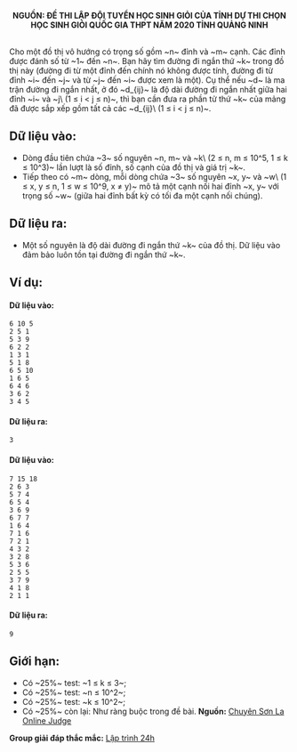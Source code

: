 **<center>NGUỒN: ĐỀ THI LẬP ĐỘI TUYỂN HỌC SINH GIỎI CỦA TỈNH DỰ THI CHỌN HỌC SINH GIỎI QUỐC GIA THPT NĂM 2020 TỈNH QUẢNG NINH</center>**
<br>

Cho một đồ thị vô hướng có trọng số gồm ~n~ đỉnh và ~m~ cạnh. Các đỉnh được đánh số từ ~1~ đến ~n~. 
Bạn hãy tìm đường đi ngắn thứ ~k~ trong đồ thị này (đường đi từ một đỉnh đến chính nó không được tính, đường đi từ đỉnh ~i~ đến ~j~ và từ ~j~ đến ~i~ được xem là một).
Cụ thể nếu ~d~ là ma trận đường đi ngắn nhất, ở đó ~d_{ij}~ là độ dài đường đi ngắn nhất giữa hai đỉnh ~i~ và ~j\ (1 ≤ i < j ≤ n)~, thì bạn cần đưa ra phần tử thứ ~k~ của mảng đã được sắp xếp gồm tất cả các ~d_{ij}\ (1 ≤ i < j ≤ n)~.

## Dữ liệu vào:
- Dòng đầu tiên chứa ~3~ số nguyên ~n, m~ và ~k\ (2 ≤ n, m ≤ 10^5, 1 ≤ k ≤ 10^3)~ lần lượt là số đỉnh, số cạnh của đồ thị và giá trị ~k~. 
- Tiếp theo có ~m~ dòng, mỗi dòng chứa ~3~ số nguyên ~x, y~ và ~w\ (1 ≤ x, y ≤ n, 1 ≤ w ≤ 10^9, x ≠ y)~ mô tả một cạnh nối hai đỉnh ~x, y~ với trọng số ~w~ (giữa hai đỉnh bất kỳ có tối đa một cạnh nối chúng).

## Dữ liệu ra:
- Một số nguyên là độ dài đường đi ngắn thứ ~k~ của đồ thị. Dữ liệu vào đảm bảo luôn tồn tại đường đi ngắn thứ ~k~.

## Ví dụ:
#### Dữ liệu vào:
```
6 10 5
2 5 1
5 3 9
6 2 2
1 3 1
5 1 8
6 5 10
1 6 5
6 4 6
3 6 2
3 4 5
```

#### Dữ liệu ra:
```
3
```

#### Dữ liệu vào:
```
7 15 18
2 6 3
5 7 4
6 5 4
3 6 9
6 7 7
1 6 4
7 1 6
7 2 1
4 3 2
3 2 8
5 3 6
2 5 5
3 7 9
4 1 8
2 1 1
```

#### Dữ liệu ra:
```
9
```

## Giới hạn:
- Có ~25\%~ test: ~1 ≤ k ≤ 3~;
- Có ~25\%~ test: ~n ≤ 10^2~;
- Có ~25\%~ test: ~k ≤ 10^2~;
- Có ~25\%~ còn lại: Như ràng buộc trong đề bài.
**Nguồn:** [Chuyên Sơn La Online Judge](http://csloj.ddns.net/)

**Group giải đáp thắc mắc:** [Lập trình 24h](https://www.facebook.com/groups/1386904321519984)